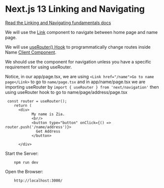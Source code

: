 # Next.js 13 Linking and Navigating

[Read the Linking and Navigating fundamentals docs](https://beta.nextjs.org/docs/routing/linking-and-navigating)

We will use the [Link](https://beta.nextjs.org/docs/api-reference/components/link) component to navigate between home page and name page.

We will use [useRouter() Hook](https://beta.nextjs.org/docs/api-reference/use-router) to programmatically change routes inside Name [Client Component](https://beta.nextjs.org/docs/rendering/server-and-client-components#client-components).

We should use the <Link> component for navigation unless you have a specific requirement for using useRouter.

Notice, in our app/page.tsx, we are using `<Link href="/name">Go to name page</Link>` to go to `name/page.tsx` and in app/name/page.tsx we are importing useRouter by `import { useRouter } from 'next/navigation'` then using useRouter hook to go to name/page/address/page.tsx
```
 const router = useRouter();
    return (
      <div>
            My name is Zia.
            <br/>
            <button type="button" onClick={() => router.push('/name/address')}>
              Get Address
            </button>
      
      </div>
```

Start the Server:

        npm run dev

Open the Browser:

        http://localhost:3000/
